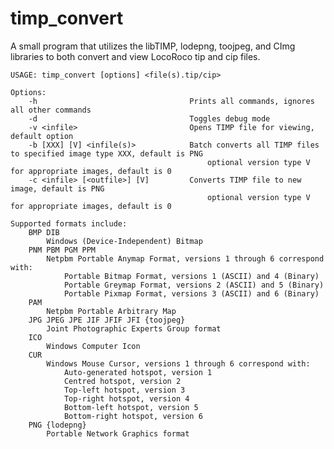 # timp_convert
A small program that utilizes the libTIMP, lodepng, toojpeg, and CImg libraries to both convert and view LocoRoco tip and cip files.

    
    USAGE: timp_convert [options] <file(s).tip/cip>

    Options:
        -h                                  Prints all commands, ignores all other commands
        -d                                  Toggles debug mode
        -v <infile>                         Opens TIMP file for viewing, default option
        -b [XXX] [V] <infile(s)>            Batch converts all TIMP files to specified image type XXX, default is PNG
                                                optional version type V for appropriate images, default is 0
        -c <infile> [<outfile>] [V]         Converts TIMP file to new image, default is PNG
                                                optional version type V for appropriate images, default is 0

    Supported formats include:
        BMP DIB
            Windows (Device-Independent) Bitmap
        PNM PBM PGM PPM
            Netpbm Portable Anymap Format, versions 1 through 6 correspond with:
                Portable Bitmap Format, versions 1 (ASCII) and 4 (Binary)
                Portable Greymap Format, versions 2 (ASCII) and 5 (Binary)
                Portable Pixmap Format, versions 3 (ASCII) and 6 (Binary)
        PAM
            Netpbm Portable Arbitrary Map
        JPG JPEG JPE JIF JFIF JFI {toojpeg}
            Joint Photographic Experts Group format
        ICO
            Windows Computer Icon
        CUR
            Windows Mouse Cursor, versions 1 through 6 correspond with:
                Auto-generated hotspot, version 1
                Centred hotspot, version 2
                Top-left hotspot, version 3
                Top-right hotspot, version 4
                Bottom-left hotspot, version 5
                Bottom-right hotspot, version 6
        PNG {lodepng}
            Portable Network Graphics format
